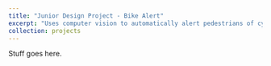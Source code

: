 ```yaml
---
title: "Junior Design Project - Bike Alert"
excerpt: "Uses computer vision to automatically alert pedestrians of cyclists<br/><img src='/images/bike-alert.png' width='980' height='736' alt='fully-assembled device mounted on bike handlebars'>"
collection: projects
---
```


Stuff goes here.
